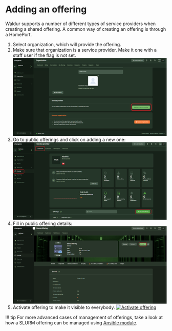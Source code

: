 # Adding an offering

Waldur supports a number of different types of service providers when creating a shared offering. A common way of
creating an offering is through a HomePort.

1. Select organization, which will provide the offering.
1. Make sure that organization is a service provider. Make it one with a staff user if the flag is not set.
    [![Register provider](img/provider-manage.png)](img/provider-manage.png)
1. Go to public offerings and click on adding a new one:
    [![Adding an offering](img/add-offering.png)](img/add-offering.png)
1. Fill in public offering details:
    [![Adding details](img/add-offering-details.png)](img/add-offering-details.png)
1. Activate offering to make it visible to everybody.
    [![Activate offering](img/activate-offering.png)](img/activate-offering.png)

!!! tip
    For more advanced cases of management of offerings, take a look at how a SLURM offering can be managed using
    [Ansible module](https://github.com/waldur/ansible-waldur-module/blob/develop/waldur_batch_offering.py).
